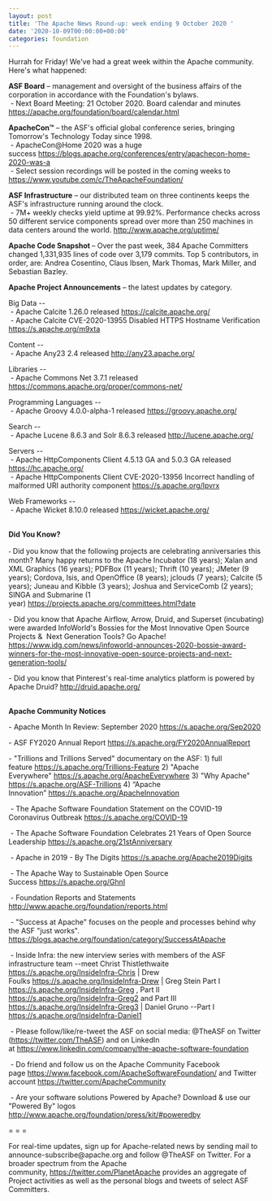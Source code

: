 ```yaml
---
layout: post
title: 'The Apache News Round-up: week ending 9 October 2020 '
date: '2020-10-09T00:00:00+00:00'
categories: foundation
---
```

<p></p><p></p><p></p><p></p><p></p><p></p><p></p><p></p><p></p><p>Hurrah for Friday! We've had a great week within the Apache community. Here's what happened:</p><span style="font-weight: 700;">ASF Board</span>&nbsp;– management and oversight of the business affairs of the corporation in accordance with the Foundation's bylaws.<br>&nbsp;- Next Board Meeting: 21 October 2020. Board calendar and minutes <a href="https://apache.org/foundation/board/calendar.html" target="_blank">https://apache.org/foundation/board/calendar.html</a><p></p><p><span style="font-weight: 700;">ApacheCon™</span>&nbsp;– the ASF's official global conference series, bringing Tomorrow's Technology Today since 1998.<br>&nbsp;-&nbsp;ApacheCon@Home 2020 was a huge success&nbsp;<a href="https://blogs.apache.org/conferences/entry/apachecon-home-2020-was-a" target="_blank">https://blogs.apache.org/conferences/entry/apachecon-home-2020-was-a</a>&nbsp;<br>&nbsp;- Select session recordings will be posted in the coming weeks to <a href="https://www.youtube.com/c/TheApacheFoundation/" target="_blank">https://www.youtube.com/c/TheApacheFoundation/</a>&nbsp;</p><p><span style="font-weight: 700;">ASF Infrastructure</span>&nbsp;– our distributed team on three continents keeps the ASF's infrastructure running around the clock.<br>&nbsp;-
 7M+ weekly checks yield uptime at 99.92%. Performance checks across 50 
different service components spread over more than 250 machines in data centers around the world.&nbsp;<a href="http://www.apache.org/uptime/" target="_blank">http://www.apache.org/uptime/</a><br></p><p><b>Apache Code Snapshot&nbsp;</b>– Over the past week, 384 Apache Committers changed 1,331,935 lines of code 
over 3,179 commits. Top 5 contributors, in order, are: Andrea Cosentino, Claus Ibsen, Mark Thomas, Mark Miller, and <span>Sebastian Bazley.</span> &nbsp; </p><p><span style="font-weight: 700;">Apache Project Announcements</span>&nbsp;– the latest updates by category.</p><p>Big Data --<br>&nbsp;- Apache Calcite 1.26.0 released <a href="https://calcite.apache.org/" target="_blank">https://calcite.apache.org/</a><br>&nbsp;- Apache Calcite CVE-2020-13955  Disabled HTTPS Hostname Verification <a href="https://s.apache.org/m9xta" target="_blank">https://s.apache.org/m9xta</a><br></p>Content --<br>&nbsp;- Apache <span class="il">Any23</span> 2.4 released <a href="http://any23.apache.org/" rel="noreferrer" target="_blank" data-saferedirecturl="https://www.google.com/url?q=http://any23.apache.org/&amp;source=gmail&amp;ust=1602256492035000&amp;usg=AFQjCNEywwdo-hm4Fz3ELq9_5Z1Lj8o4-g">http://<span class="il">any23</span>.apache.org/</a><p></p><p>Libraries --<br>&nbsp;- Apache Commons Net 3.7.1 released <a href="https://commons.apache.org/proper/commons-net/" target="_blank">https://commons.apache.org/proper/commons-net/</a></p><p></p><p>Programming Languages --<br>&nbsp;- Apache Groovy 4.0.0-alpha-1 released <a href="https://groovy.apache.org/" target="_blank">https://groovy.apache.org/</a></p><p>Search --<br>
&nbsp;- Apache Lucene 8.6.3 and <span class="il">Solr</span> 8.6.3 released <a href="http://lucene.apache.org/" rel="noreferrer" target="_blank" data-saferedirecturl="https://www.google.com/url?q=http://lucene.apache.org/&amp;source=gmail&amp;ust=1602339282034000&amp;usg=AFQjCNFVJxuY9JxdqI3CgbKEYKyVTwk4IA">http://lucene.apache.org/</a><br>
</p><p>Servers --<br>&nbsp;- Apache HttpComponents Client 4.5.13 GA and 5.0.3 GA released <a href="https://hc.apache.org/" target="_blank">https://hc.apache.org/</a> <br>&nbsp;- Apache HttpComponents Client CVE-2020-13956 Incorrect handling of malformed URI authority component <a href="https://s.apache.org/lpvrx">https://s.apache.org/lpvrx</a> </p><p>Web Frameworks --<br>&nbsp;- Apache Wicket 8.10.0 released <a href="https://wicket.apache.org/" target="_blank">https://wicket.apache.org/</a><br></p><p><span style="font-weight: 700;"><br>Did You Know?</span></p><p></p><p style="box-sizing: border-box; margin: 0px 0px 10px; color: rgb(0, 0, 0); font-family: &quot;Helvetica Neue&quot;, Helvetica, Arial, sans-serif; font-size: 14px; font-style: normal; font-variant-ligatures: normal; font-variant-caps: normal; font-weight: 400; letter-spacing: normal; orphans: 2; text-align: start; text-indent: 0px; text-transform: none; white-space: normal; widows: 2; word-spacing: 0px; -webkit-text-stroke-width: 0px; text-decoration-style: initial; text-decoration-color: initial;"></p><p></p><p style="box-sizing: border-box; margin: 0px 0px 10px; orphans: 2; text-align: start; text-indent: 0px; widows: 2; text-decoration-style: initial; text-decoration-color: initial;"><span style="color: rgb(0, 0, 0); font-family: &quot;Helvetica Neue&quot;, Helvetica, Arial, sans-serif; font-size: 14px; font-style: normal; font-variant-ligatures: normal; font-variant-caps: normal; font-weight: 400; letter-spacing: normal; text-transform: none; white-space: normal; word-spacing: 0px; -webkit-text-stroke-width: 0px;">- </span>Did you know that the following projects are celebrating anniversaries this month? Many happy returns to the Apache Incubator (18 years); Xalan and XML Graphics (16 years); PDFBox (11 years); Thrift (10 years); JMeter (9 years); Cordova, Isis, and OpenOffice (8 years); jclouds (7 years); Calcite (5 years); Juneau and Kibble (3 years); Joshua and ServiceComb (2 years); SINGA and Submarine (1 year)&nbsp;<a href="https://projects.apache.org/committees.html?date" target="_blank">https://projects.apache.org/committees.html?date</a></p><p>- Did you know that Apache Airflow, Arrow, Druid, and Superset (incubating) were awarded InfoWorld's Bossies for the Most Innovative Open Source Projects &amp;&nbsp; Next Generation Tools? Go Apache! <a href="https://www.idg.com/news/infoworld-announces-2020-bossie-award-winners-for-the-most-innovative-open-source-projects-and-next-generation-tools/" target="_blank">https://www.idg.com/news/infoworld-announces-2020-bossie-award-winners-for-the-most-innovative-open-source-projects-and-next-generation-tools/</a>&nbsp;&nbsp;</p><p>- Did you know that Pinterest's real-time analytics platform is powered by Apache Druid? <a href="http://druid.apache.org/" target="_blank">http://druid.apache.org/</a> <br><br></p><p><span style="font-weight: 700;">Apache Community Notices</span><span style="font-size: 14px;"><br></span></p><p>- Apache Month In Review: September 2020 <a href="https://s.apache.org/Sep2020" rel="noreferrer" target="_blank" data-saferedirecturl="https://www.google.com/url?q=https://s.apache.org/Aug2020&amp;source=gmail&amp;ust=1599214965682000&amp;usg=AFQjCNETk62nvU-_ajNy-ZS5tOCQkUXL1w">https://s.apache.org/Sep2020</a></p><p><span style="font-size: 14px;">- ASF FY2020 Annual Report </span><a href="https://s.apache.org/FY2020AnnualReport" target="_blank">https://s.apache.org/FY2020AnnualReport</a>&nbsp;</p><p>-
 "Trillions and Trillions Served" documentary on the ASF: 1) full feature&nbsp;<a href="https://s.apache.org/Trillions-Feature" target="_blank">https://s.apache.org/Trillions-Feature</a>&nbsp;2) "Apache Everywhere"&nbsp;<a href="https://s.apache.org/ApacheEverywhere" target="_blank">https://s.apache.org/ApacheEverywhere</a>&nbsp;3) "Why Apache" <a href="https://s.apache.org/ASF-Trillions" target="_blank">https://s.apache.org/ASF-Trillions</a>&nbsp;4)&nbsp;“Apache Innovation”&nbsp;<a href="https://s.apache.org/ApacheInnovation" target="_blank">https://s.apache.org/ApacheInnovation</a>&nbsp;</p><p>&nbsp;- The Apache Software Foundation Statement on the COVID-19 Coronavirus Outbreak <a href="https://s.apache.org/COVID-19" target="_blank">https://s.apache.org/COVID-19</a>&nbsp;&nbsp;</p><p>&nbsp;- The Apache Software Foundation Celebrates 21 Years of Open Source Leadership&nbsp;<a href="https://s.apache.org/21stAnniversary" rel="noreferrer" target="_blank" data-saferedirecturl="https://www.google.com/url?q=https://s.apache.org/21stAnniversary&amp;source=gmail&amp;ust=1586580638108000&amp;usg=AFQjCNHhBfHrSsg8TFX4Lwsa4GFZdonhcA">https://s.apache.org/21stAnniv<wbr>ersary</a></p><p>&nbsp;- Apache in 2019 - By The Digits&nbsp;<a href="https://s.apache.org/Apache2019Digits">https://s.apache.org/Apache2019Digits</a></p><p>&nbsp;- The Apache Way to Sustainable Open Source Success&nbsp;<a href="https://s.apache.org/GhnI">https://s.apache.org/GhnI</a></p><p>&nbsp;- Foundation Reports and Statements <a href="http://www.apache.org/foundation/reports.html" target="_blank">http://www.apache.org/foundation/reports.html</a><br></p><p>&nbsp;- "Success at Apache" focuses on the people and processes behind why the ASF "just works". <a href="https://blogs.apache.org/foundation/category/SuccessAtApache" target="_blank">https://blogs.apache.org/foundation/category/SuccessAtApache</a><br></p><div><p>&nbsp;- Inside Infra: the new interview series with members of the ASF infrastructure team --meet Christ Thistlethwaite <a href="https://s.apache.org/InsideInfra-Chris" target="_blank">https://s.apache.org/InsideInfra-Chris</a>&nbsp;| Drew Foulks&nbsp;<a href="https://s.apache.org/InsideInfra-Drew" rel="noreferrer" target="_blank" data-saferedirecturl="https://www.google.com/url?q=https://s.apache.org/InsideInfra-Drew&amp;source=gmail&amp;ust=1588339104628000&amp;usg=AFQjCNF9dVEn48pV7o9HBG14sP9uprU8Xw">https://s.apache.org/InsideInf<wbr>ra-Drew</a>&nbsp;| Greg Stein Part I <a href="https://s.apache.org/InsideInfra-Greg" target="_blank">https://s.apache.org/InsideInfra-Greg</a> , Part II <a href="https://s.apache.org/InsideInfra-Greg2" target="_blank">https://s.apache.org/InsideInfra-Greg2</a> and Part III <a href="https://s.apache.org/InsideInfra-Greg3" target="_blank">https://s.apache.org/InsideInfra-Greg3</a> | Daniel Gruno --Part I <a href="https://s.apache.org/InsideInfra-Daniel1" target="_blank">https://s.apache.org/InsideInfra-Daniel1</a><br></p></div><div><p>&nbsp;- Please follow/like/re-tweet the ASF on social media: @TheASF on Twitter (<a href="https://twitter.com/TheASF">https://twitter.com/TheASF</a>) and on LinkedIn at&nbsp;<a href="https://www.linkedin.com/company/the-apache-software-foundation">https://www.linkedin.com/company/the-apache-software-foundation</a></p><p>&nbsp;- Do friend and follow us on the Apache Community Facebook page&nbsp;<a href="https://www.facebook.com/ApacheSoftwareFoundation/">https://www.facebook.com/ApacheSoftwareFoundation/</a>&nbsp;and Twitter account&nbsp;<a href="https://twitter.com/ApacheCommunity">https://twitter.com/ApacheCommunity</a></p></div><div>&nbsp;- Are your software solutions Powered by Apache? Download &amp; use our "Powered By" logos <a href="http://www.apache.org/foundation/press/kit/#poweredby" target="_blank">http://www.apache.org/foundation/press/kit/#poweredby</a><br></div><p><span class="LrzXr"></span><span class="LrzXr"></span></p><div><p>= = =</p><p>For
 real-time updates, sign up for Apache-related news by sending mail to 
announce-subscribe@apache.org and follow @TheASF on Twitter. For a 
broader spectrum from the Apache community,&nbsp;<a href="https://twitter.com/PlanetApache">https://twitter.com/PlanetApache</a>&nbsp;provides an aggregate of Project activities as well as the personal blogs and tweets of select ASF Committers.</p></div><p></p><p></p><p></p><p></p><p></p><p></p><p></p><p></p><p></p>
